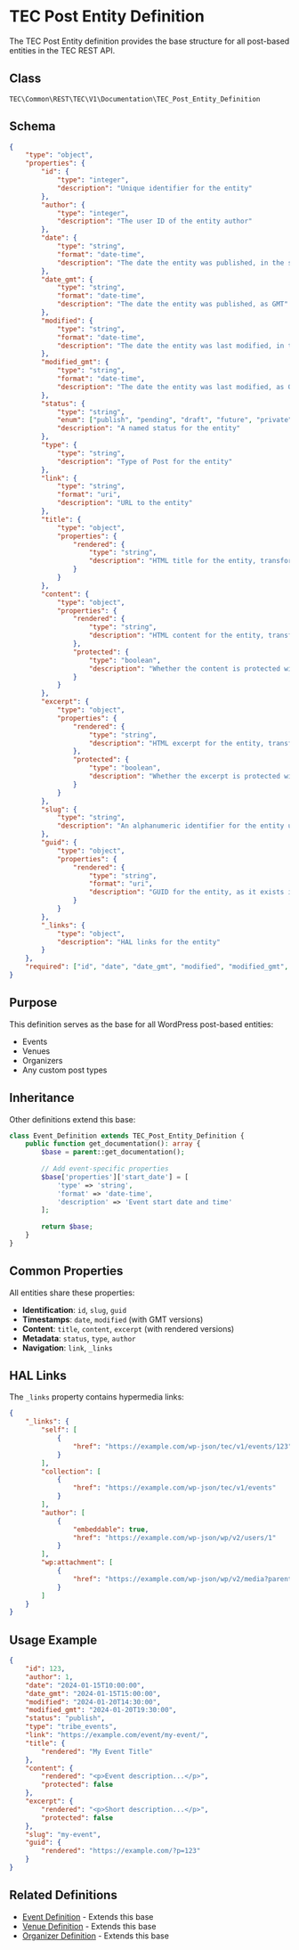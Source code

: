 # TEC Post Entity Definition

The TEC Post Entity definition provides the base structure for all post-based entities in the TEC REST API.

## Class
`TEC\Common\REST\TEC\V1\Documentation\TEC_Post_Entity_Definition`

## Schema

```json
{
    "type": "object",
    "properties": {
        "id": {
            "type": "integer",
            "description": "Unique identifier for the entity"
        },
        "author": {
            "type": "integer",
            "description": "The user ID of the entity author"
        },
        "date": {
            "type": "string",
            "format": "date-time",
            "description": "The date the entity was published, in the site's timezone"
        },
        "date_gmt": {
            "type": "string",
            "format": "date-time",
            "description": "The date the entity was published, as GMT"
        },
        "modified": {
            "type": "string",
            "format": "date-time",
            "description": "The date the entity was last modified, in the site's timezone"
        },
        "modified_gmt": {
            "type": "string",
            "format": "date-time",
            "description": "The date the entity was last modified, as GMT"
        },
        "status": {
            "type": "string",
            "enum": ["publish", "pending", "draft", "future", "private", "trash"],
            "description": "A named status for the entity"
        },
        "type": {
            "type": "string",
            "description": "Type of Post for the entity"
        },
        "link": {
            "type": "string",
            "format": "uri",
            "description": "URL to the entity"
        },
        "title": {
            "type": "object",
            "properties": {
                "rendered": {
                    "type": "string",
                    "description": "HTML title for the entity, transformed for display"
                }
            }
        },
        "content": {
            "type": "object",
            "properties": {
                "rendered": {
                    "type": "string",
                    "description": "HTML content for the entity, transformed for display"
                },
                "protected": {
                    "type": "boolean",
                    "description": "Whether the content is protected with a password"
                }
            }
        },
        "excerpt": {
            "type": "object",
            "properties": {
                "rendered": {
                    "type": "string",
                    "description": "HTML excerpt for the entity, transformed for display"
                },
                "protected": {
                    "type": "boolean",
                    "description": "Whether the excerpt is protected with a password"
                }
            }
        },
        "slug": {
            "type": "string",
            "description": "An alphanumeric identifier for the entity unique to its type"
        },
        "guid": {
            "type": "object",
            "properties": {
                "rendered": {
                    "type": "string",
                    "format": "uri",
                    "description": "GUID for the entity, as it exists in the database"
                }
            }
        },
        "_links": {
            "type": "object",
            "description": "HAL links for the entity"
        }
    },
    "required": ["id", "date", "date_gmt", "modified", "modified_gmt", "status", "type"]
}
```

## Purpose

This definition serves as the base for all WordPress post-based entities:
- Events
- Venues
- Organizers
- Any custom post types

## Inheritance

Other definitions extend this base:

```php
class Event_Definition extends TEC_Post_Entity_Definition {
    public function get_documentation(): array {
        $base = parent::get_documentation();
        
        // Add event-specific properties
        $base['properties']['start_date'] = [
            'type' => 'string',
            'format' => 'date-time',
            'description' => 'Event start date and time'
        ];
        
        return $base;
    }
}
```

## Common Properties

All entities share these properties:
- **Identification**: `id`, `slug`, `guid`
- **Timestamps**: `date`, `modified` (with GMT versions)
- **Content**: `title`, `content`, `excerpt` (with rendered versions)
- **Metadata**: `status`, `type`, `author`
- **Navigation**: `link`, `_links`

## HAL Links

The `_links` property contains hypermedia links:

```json
{
    "_links": {
        "self": [
            {
                "href": "https://example.com/wp-json/tec/v1/events/123"
            }
        ],
        "collection": [
            {
                "href": "https://example.com/wp-json/tec/v1/events"
            }
        ],
        "author": [
            {
                "embeddable": true,
                "href": "https://example.com/wp-json/wp/v2/users/1"
            }
        ],
        "wp:attachment": [
            {
                "href": "https://example.com/wp-json/wp/v2/media?parent=123"
            }
        ]
    }
}
```

## Usage Example

```json
{
    "id": 123,
    "author": 1,
    "date": "2024-01-15T10:00:00",
    "date_gmt": "2024-01-15T15:00:00",
    "modified": "2024-01-20T14:30:00",
    "modified_gmt": "2024-01-20T19:30:00",
    "status": "publish",
    "type": "tribe_events",
    "link": "https://example.com/event/my-event/",
    "title": {
        "rendered": "My Event Title"
    },
    "content": {
        "rendered": "<p>Event description...</p>",
        "protected": false
    },
    "excerpt": {
        "rendered": "<p>Short description...</p>",
        "protected": false
    },
    "slug": "my-event",
    "guid": {
        "rendered": "https://example.com/?p=123"
    }
}
```

## Related Definitions

- [Event Definition](../../../../../docs/REST/TEC/V1/definitions/event.md) - Extends this base
- [Venue Definition](../../../../../docs/REST/TEC/V1/definitions/venue.md) - Extends this base
- [Organizer Definition](../../../../../docs/REST/TEC/V1/definitions/organizer.md) - Extends this base